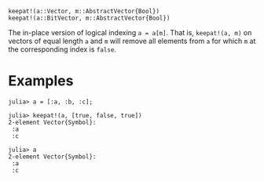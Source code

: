 ```
keepat!(a::Vector, m::AbstractVector{Bool})
keepat!(a::BitVector, m::AbstractVector{Bool})
```

The in-place version of logical indexing `a = a[m]`. That is, `keepat!(a, m)` on vectors of equal length `a` and `m` will remove all elements from `a` for which `m` at the corresponding index is `false`.

# Examples

```jldoctest
julia> a = [:a, :b, :c];

julia> keepat!(a, [true, false, true])
2-element Vector{Symbol}:
 :a
 :c

julia> a
2-element Vector{Symbol}:
 :a
 :c
```
